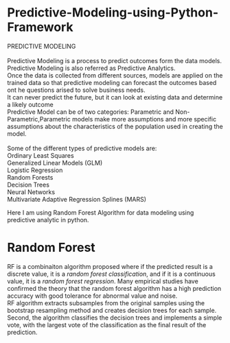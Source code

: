 # Predictive-Modeling-using-Python-Framework
PREDICTIVE MODELING<br><br>
Predictive Modeling is a process to predict outcomes form the data models.<br>
Predictive Modeling is also referred as Predictive Analytics.<br>
Once the data is collected from different sources, models are applied on the trained data so that predictive modeling can forecast the outcomes based ont he questions arised to solve business needs.<br>
It can never predict the future, but it can look at existing data and determine a likely outcome <br>
Predictive Model can be of two categories: Parametric and Non-Parametric,Parametric models make more assumptions and more specific assumptions about the characteristics of the population used in creating the model.<br><br>
Some of the different types of predictive models are:<br>
 Ordinary Least Squares <br>
 Generalized Linear Models (GLM) <br>
 Logistic Regression <br>
 Random Forests <br>
 Decision Trees <br>
 Neural Networks <br>
 Multivariate Adaptive Regression Splines (MARS) <br>

Here I am using Random Forest Algorithm for data modeling using predictive analytic in python. <br>

# Random Forest 
RF is a combinaiton algorithm proposed where if the predicted result is a discrete value, it is a *random forest classification*, and if it is a continuous value, it is a *random forest regression*. Many empirical studies have confirmed the theory that the random forest algorithm has a high prediction accuracy with good tolerance for abnormal value and noise.<br>
RF algorithm extracts subsamples from the original samples using the bootstrap resampling method and creates decision trees for each sample.<br>
Second, the algorithm classifies the decision trees and implements a simple vote, with the largest vote of the classification as the final result of the prediction.<br>

